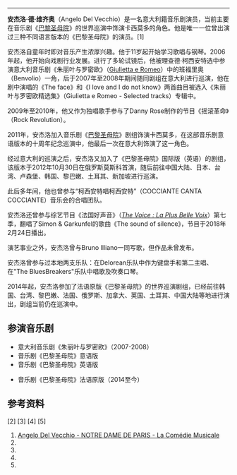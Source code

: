 -----

**安杰洛·德·维齐奥**（Angelo Del Vecchio）是一名意大利籍音乐剧演员，当前主要在音乐剧《[巴黎圣母院](../Page/巴黎圣母院_\(音乐剧\).md "wikilink")》的世界巡演中饰演卡西莫多的角色。他是唯一一位曾出演过三种不同语言版本的《巴黎圣母院》的演员。\[1\]

安杰洛自童年时即对音乐产生浓厚兴趣。他于11岁起开始学习歌唱与钢琴。2006年起，他开始向戏剧行业发展。进行了多轮试镜后，他被理查德·柯西安特选中参演意大利音乐剧《朱丽叶与罗密欧》（[Giulietta e Romeo](https://zh.wikipedia.org/wiki/:it:Giulietta_e_Romeo_\(commedia_musicale\) "wikilink")）中的班福里奥（Benvolio）一角，后于2007年至2008年期间随同剧组在意大利进行巡演，他在剧中演唱的《The face》和《I love and I do not know》两首曲目被选入《朱丽叶与罗密欧精选集》（Giulietta e Romeo - Selected tracks）专辑中。

2009年至2010年，他又作为独唱歌手参与了Danny Rose制作的节目《摇滚革命》（Rock Revolution）。

2011年，安杰洛加入音乐剧《[巴黎圣母院](../Page/巴黎圣母院_\(音乐剧\).md "wikilink")》剧组饰演卡西莫多，在这部音乐剧意语版本的十周年纪念巡演中，他最后一次在意大利饰演了这一角色。

经过意大利的巡演之后，安杰洛又加入了《巴黎圣母院》国际版（英语）的剧组，该版本于2012年10月30日在俄罗斯莫斯科首演，随后前往中国大陆、日本、台湾、卢森堡、韩国、黎巴嫩、土耳其、新加坡进行巡演。

此后多年间，他也曾参与“柯西安特唱柯西安特”（COCCIANTE CANTA COCCIANTE）音乐会的合唱团队。

安杰洛还曾参与综艺节目《法国好声音》（[*The Voice : La Plus Belle Voix*](https://zh.wikipedia.org/wiki/:fr:The_Voice_:_La_Plus_Belle_Voix "wikilink")）第七季，翻唱了Simon & Garkunfel的歌曲《The sound of silence》，节目于2018年2月24日播出。

演艺事业之外，安杰洛曾与Bruno Illiano一同写歌，但作品未曾发布。

安杰洛曾参与过本地两支乐队：在Delorean乐队中作为键盘手和第二主唱、在"The BluesBreakers"乐队中唱歌及吹奏口琴。

2014年起，安杰洛参加了法语原版《巴黎圣母院》的世界巡演剧组，已经前往韩国、台湾、黎巴嫩、法国、俄罗斯、加拿大、英国、土耳其、中国大陆等地进行演出，剧组当前仍在巡演中。

## 参演音乐剧

  - 意大利音乐剧《朱丽叶与罗密欧》（2007-2008）
  - 音乐剧《巴黎圣母院》意语版
  - 音乐剧《巴黎圣母院》英语版

<!-- end list -->

  - 音乐剧《巴黎圣母院》法语原版（2014至今）

## 参考资料

\[2\] \[3\] \[4\] \[5\]

1.  [Angelo Del Vecchio - NOTRE DAME DE PARIS - La Comédie Musicale](https://notredamedeparislespectacle.com/cast/angelo-del-vecchio/)
2.
3.
4.
5.
